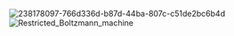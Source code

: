 ![238178097-766d336d-b87d-44ba-807c-c51de2bc6b4d](https://github.com/user-attachments/assets/6be5da8c-2b93-4395-8a3d-e6ea1a56fd3d)
![Restricted_Boltzmann_machine](https://github.com/user-attachments/assets/4ecc2b1b-1e85-42b4-9c23-4d898d26d992)
